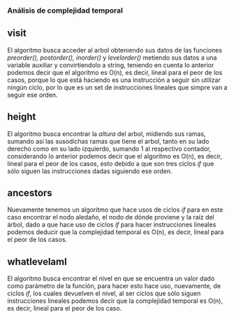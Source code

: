 ### Análisis de complejidad temporal

## visit
El algoritmo busca acceder al arbol obteniendo sus datos de las funciones _preorder(), postorder(), inorder()_ y _levelorder()_ metiendo sus datos a una variable
auxiliar y convirtiendolo a string, teniendo en cuenta lo anterior podemos decir que el algoritmo es O(n), es decir, lineal para el peor de los casos, porque lo que
está haciendo es una instrucción a seguir sin utilizar ningún ciclo, por lo que es un set de instrucciones lineales que simpre van a seguir ese orden.

## height
El algoritmo busca encontrar la _altura_ del arbol, midiendo sus ramas, sumando así las susodichas ramas que tiene el arbol, tanto en su lado derecho como en su
lado izquierdo, sumando 1 al respectivo contador, considerando lo anterior podemos decir que el algoritmo es O(n), es decir, lineal para el peor de los casos, esto
debido a que son tres ciclos _if_ que sólo siguen las instrucciones dadas siguiendo ese orden.

## ancestors
Nuevamente tenemos un algoritmo que hace usos de ciclos _if_ para en este caso encontrar el nodo aledaño, el nodo de dónde proviene y la raíz del árbol, dado a que
hace uso de ciclos _if_ para hacer instrucciones lineales podemos deducir que la complejidad temporal es O(n), es decir, lineal para el peor de los casos.

## whatlevelamI
El algoritmo busca encontrar el nivel en que se encuentra un valor dado como parámetro de la función, para hacer esto hace uso, nuevamente, de ciclos _if_, los
cuales devuelven el nivel, al ser ciclos que sólo siguen instrucciones lineales podemos decir que la complejidad temporal es O(n), es decir, lineal para el peor
de los caso.
